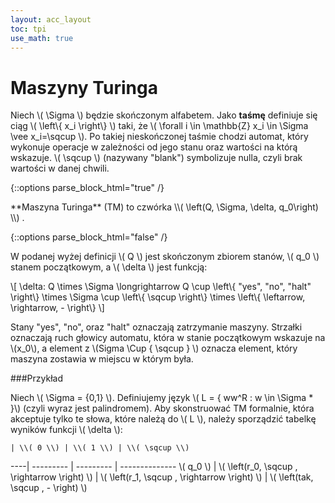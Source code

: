 ```yaml
---
layout: acc_layout
toc: tpi
use_math: true
---
```



# Maszyny Turinga

Niech \\( \Sigma \\) będzie skończonym alfabetem. Jako **taśmę** definiuje się ciąg \\( \left\\{ x_i \right\\} \\) taki, że \\( \forall i \in \mathbb{Z} x_i \in \Sigma \vee x_i=\sqcup \\). Po takiej nieskończonej taśmie chodzi automat, który wykonuje operacje w zależności od jego stanu oraz wartości na którą wskazuje. \\( \sqcup \\) (nazywany "blank") symbolizuje nulla, czyli brak wartości w danej chwili.

{::options parse_block_html="true" /}
<div class="math-box"><p> **Maszyna Turinga** (TM) to czwórka \\( \left(Q, \Sigma, \delta, q_0\right) \\) .</p></div>
{::options parse_block_html="false" /}

W podanej wyżej definicji \\( Q \\) jest skończonym zbiorem stanów, \\( q_0 \\) stanem początkowym, a \\( \delta \\) jest funkcją:

\\[ \delta: Q \times \Sigma \longrightarrow Q \cup \left\\{ "yes", "no", "halt" \right\\} \times \Sigma \cup \left\\{ \sqcup \right\\} \times \left\\{ \leftarrow, \rightarrow, - \right\\} \\]

Stany "yes", "no", oraz "halt" oznaczają zatrzymanie maszyny. Strzałki oznaczają ruch głowicy automatu, która w stanie początkowym wskazuje na \\(x_0\\), a element z \\(Sigma \Cup { \sqcup } \\) oznacza element, który maszyna zostawia w miejscu w którym była.

###Przykład

Niech \\( \Sigma = {0,1} \\). Definiujemy język \\( L = { ww^R : w \in \Sigma * }\\) (czyli wyraz jest palindromem). Aby skonstruować TM formalnie, która akceptuje tylko te słowa, które należą do \\( L \\), należy sporządzić tabelkę wyników funkcji \\( \delta \\):

    | \\( 0 \\) | \\( 1 \\) | \\( \sqcup \\)
----| --------- | --------- | --------------
\\( q_0 \\)  | \\( \left(r_0, \sqcup , \rightarrow \right) \\)  |  \\( \left(r_1, \sqcup , \rightarrow \right) \\)  | \\( \left(tak, \sqcup , - \right) \\) 
